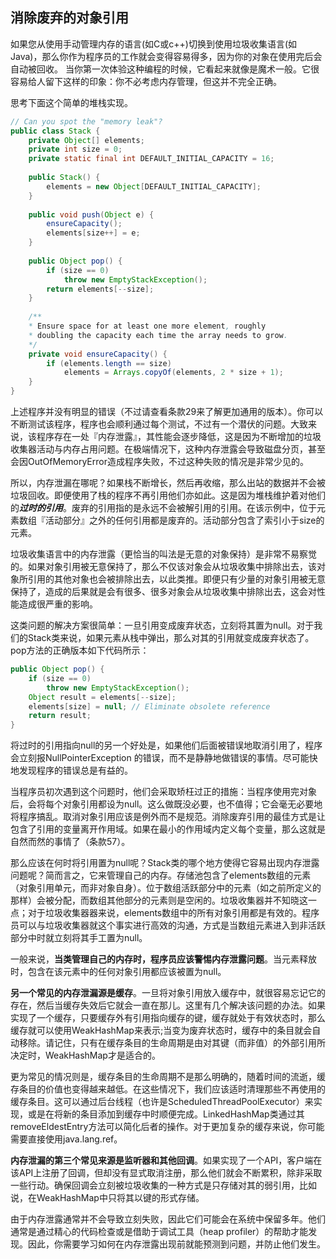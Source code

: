 ## 消除废弃的对象引用

如果您从使用手动管理内存的语言(如C或c++)切换到使用垃圾收集语言(如Java)，那么你作为程序员的工作就会变得容易得多，因为你的对象在使用完后会自动被回收。 当你第一次体验这种编程的时候，它看起来就像是魔术一般。它很容易给人留下这样的印象：你不必考虑内存管理，但这并不完全正确。 

思考下面这个简单的堆栈实现。

```java
// Can you spot the "memory leak"?
public class Stack {
    private Object[] elements;
    private int size = 0;
    private static final int DEFAULT_INITIAL_CAPACITY = 16;
    
    public Stack() {
   		elements = new Object[DEFAULT_INITIAL_CAPACITY];
    }
    
    public void push(Object e) {
        ensureCapacity();
        elements[size++] = e;
    }
    
    public Object pop() {
        if (size == 0)
        	throw new EmptyStackException();
        return elements[--size];
    }
    
    /**
    * Ensure space for at least one more element, roughly
    * doubling the capacity each time the array needs to grow.
    */
    private void ensureCapacity() {
        if (elements.length == size)
        	elements = Arrays.copyOf(elements, 2 * size + 1);
    }
}
```

上述程序并没有明显的错误（不过请查看条款29来了解更加通用的版本）。你可以不断测试该程序，程序也会顺利通过每个测试，不过有一个潜伏的问题。大致来说，该程序存在一处『内存泄露』，其性能会逐步降低，这是因为不断增加的垃圾收集器活动与内存占用问题。在极端情况下，这种内存泄露会导致磁盘分页，甚至会因OutOfMemoryError造成程序失败，不过这种失败的情况是非常少见的。

所以，内存泄漏在哪呢？如果栈不断增长，然后再收缩，那么出站的数据并不会被垃圾回收。即便使用了栈的程序不再引用他们亦如此。这是因为堆栈维护着对他们的***过时的引用***。废弃的引用指的是永远不会被解引用的引用。在该示例中，位于元素数组『活动部分』之外的任何引用都是废弃的。活动部分包含了索引小于size的元素。

垃圾收集语言中的内存泄露（更恰当的叫法是无意的对象保持）是非常不易察觉的。如果对象引用被无意保持了，那么不仅该对象会从垃圾收集中排除出去，该对象所引用的其他对象也会被排除出去，以此类推。即便只有少量的对象引用被无意保持了，造成的后果就是会有很多、很多对象会从垃圾收集中排除出去，这会对性能造成很严重的影响。

这类问题的解决方案很简单：一旦引用变成废弃状态，立刻将其置为null。对于我们的Stack类来说，如果元素从栈中弹出，那么对其的引用就变成废弃状态了。pop方法的正确版本如下代码所示：

```java
public Object pop() {
    if (size == 0)
    	throw new EmptyStackException();
    Object result = elements[--size];
    elements[size] = null; // Eliminate obsolete reference
    return result;
}
```

将过时的引用指向null的另一个好处是，如果他们后面被错误地取消引用了，程序会立刻报NullPointerException 的错误，而不是静静地做错误的事情。尽可能快地发现程序的错误总是有益的。

当程序员初次遇到这个问题时，他们会采取矫枉过正的措施：当程序使用完对象后，会将每个对象引用都设为null。这么做既没必要，也不值得；它会毫无必要地将程序搞乱。取消对象引用应该是例外而不是规范。消除废弃引用的最佳方式是让包含了引用的变量离开作用域。如果在最小的作用域内定义每个变量，那么这就是自然而然的事情了（条款57）。

那么应该在何时将引用置为null呢？Stack类的哪个地方使得它容易出现内存泄露问题呢？简而言之，它来管理自己的内存。存储池包含了elements数组的元素（对象引用单元，而非对象自身）。位于数组活跃部分中的元素（如之前所定义的那样）会被分配，而数组其他部分的元素则是空闲的。垃圾收集器并不知晓这一点；对于垃圾收集器器来说，elements数组中的所有对象引用都是有效的。程序员可以与垃圾收集器就这个事实进行高效的沟通，方式是当数组元素进入到非活跃部分中时就立刻将其手工置为null。

一般来说，**当类管理自己的内存时，程序员应该警惕内存泄露问题**。当元素释放时，包含在该元素中的任何对象引用都应该被置为null。

**另一个常见的内存泄漏源是缓存**。一旦将对象引用放入缓存中，就很容易忘记它的存在，然后当缓存失效后它就会一直在那儿。这里有几个解决该问题的办法。如果实现了一个缓存，只要缓存外有引用指向缓存的键，缓存就处于有效状态时，那么缓存就可以使用WeakHashMap来表示;当变为废弃状态时，缓存中的条目就会自动移除。请记住，只有在缓存条目的生命周期是由对其键（而非值）的外部引用所决定时，WeakHashMap才是适合的。

更为常见的情况则是，缓存条目的生命周期不是那么明确的，随着时间的流逝，缓存条目的价值也变得越来越低。在这些情况下，我们应该适时清理那些不再使用的缓存条目。这可以通过后台线程（也许是ScheduledThreadPoolExecutor）来实现，或是在将新的条目添加到缓存中时顺便完成。LinkedHashMap类通过其removeEldestEntry方法可以简化后者的操作。对于更加复杂的缓存来说，你可能需要直接使用java.lang.ref。

**内存泄漏的第三个常见来源是监听器和其他回调**。如果实现了一个API，客户端在该API上注册了回调，但却没有显式取消注册，那么他们就会不断累积，除非采取一些行动。确保回调会立刻被垃圾收集的一种方式是只存储对其的弱引用，比如说，在WeakHashMap中只将其以键的形式存储。

由于内存泄露通常并不会导致立刻失败，因此它们可能会在系统中保留多年。他们通常是通过精心的代码检查或是借助于调试工具（heap profiler）的帮助才能发现。因此，你需要学习如何在内存泄露出现前就能预测到问题，并防止他们发生。
